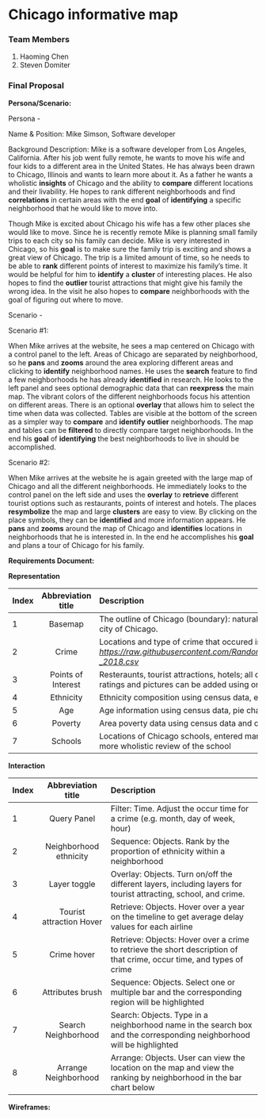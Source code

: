 # Chicago informative map

### Team Members
1. Haoming Chen
2. Steven Domiter

### Final Proposal
**Persona/Scenario:**

Persona - 

Name & Position: Mike Simson, Software developer

Background Description: Mike is a software developer from Los Angeles, California. After his job went fully remote, he wants to move his wife and four kids to a different area in the United States. He has always been drawn to Chicago, Illinois and wants to learn more about it. As a father he wants a wholistic **insights** of Chicago and the ability to **compare** different locations and their livability. He hopes to rank different neighborhoods and find **correlations** in certain areas with the end **goal** of **identifying** a specific neighborhood that he would like to move into.

Though Mike is excited about Chicago his wife has a few other places she would like to move. Since he is recently remote Mike is planning small family trips to each city so his family can decide. Mike is very interested in Chicago, so his **goal** is to make sure the family trip is exciting and shows a great view of Chicago. The trip is a limited amount of time, so he needs to be able to **rank** different points of interest to maximize his family’s time. It would be helpful for him to **identify** a **cluster** of interesting places. He also hopes to find the **outlier** tourist attractions that might give his family the wrong idea. In the visit he also hopes to **compare** neighborhoods with the goal of figuring out where to move.  

Scenario -

Scenario #1:

When Mike arrives at the website, he sees a map centered on Chicago with a control panel to the left. Areas of Chicago are separated by neighborhood, so he **pans** and **zooms** around the area exploring different areas and clicking to **identify** neighborhood names. He uses the **search** feature to find a few neighborhoods he has already **identified** in research. He looks to the left panel and sees optional demographic data that can **reexpress** the main map. The vibrant colors of the different neighborhoods focus his attention on different areas. There is an optional **overlay** that allows him to select the time when data was collected. Tables are visible at the bottom of the screen as a simpler way to **compare** and **identify** **outlier** neighborhoods. The map and tables can be **filtered** to directly compare target neighborhoods. In the end his **goal** of **identifying** the best neighborhoods to live in should be accomplished.   

Scenario #2: 

When Mike arrives at the website he is again greeted with the large map of Chicago and all the different neighborhoods. He immediately looks to the control panel on the left side and uses the **overlay** to **retrieve** different tourist options such as restaurants, points of interest and hotels. The places **resymbolize** the map and large **clusters** are easy to view. By clicking on the place symbols, they can be **identified** and more information appears. He **pans** and **zooms** around the map of Chicago and **identifies** locations in neighborhoods that he is interested in. In the end he accomplishes his **goal** and plans a tour of Chicago for his family. 

**Requirements Document:**

**Representation**

| Index      | Abbreviation title| Description     |
| :---        |    :----:   |          :--- |
| 1 | Basemap | The outline of Chicago (boundary): natural earth, should show different neighborhoods within the city of Chicago.|
| 2 | Crime | Locations and type of crime that occured in Chicago, use heatmap to express: _https://raw.githubusercontent.com/RandomFractals/ChicagoCrimes/master/data/2018/Crimes_-_2018.csv_|
| 3 | Points of Interest | Resteraunts, tourist attractions, hotels; all can be manually entered using online information, ratings and pictures can be added using online data | 
| 4 | Ethnicity | Ethnicity composition using census data, expressed with pie chart by neighborhood |
| 5 | Age | Age information using census data, pie chart |
| 6 | Poverty | Area poverty data using census data and other sources, chloropleth |
| 7 | Schools | Locations of Chicago schools, entered manually, additional information can be addded to get a more wholistic review of the school |

**Interaction**

| Index      | Abbreviation title| Description     |
| :---        |    :----:   |          :--- |
| 1      | Query Panel       |  Filter: Time. Adjust the occur time for a crime (e.g. month, day of week, hour)  |
| 2   | Neighborhood ethnicity         | Sequence: Objects. Rank by the proportion of ethnicity within a neighborhood      |
| 3      | Layer toggle       |  Overlay: Objects. Turn on/off the different layers, including layers for tourist attracting, school, and crime. |
| 4   |Tourist attraction Hover        | Retrieve: Objects. Hover over a year on the timeline to get average delay values for each airline      |
| 5     | Crime hover       | Retrieve: Objects: Hover over a crime to retrieve the short description of that crime, occur time, and types of crime |
| 6   | Attributes brush        | Sequence: Objects. Select one or multiple bar and the corresponding region will be highlighted      |
| 7     | Search Neighborhood     | Search: Objects. Type in a neighborhood name in the search box and the corresponding neighborhood will be highlighted|
| 8   | Arrange Neighborhood       | Arrange: Objects. User can view the location on the map and view the ranking by neighborhood in the bar chart below    |


**Wireframes:**






